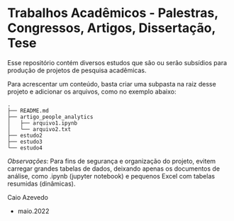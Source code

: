 # Trabalhos Acadêmicos - Palestras, Congressos, Artigos, Dissertação, Tese

Esse repositório contém diversos estudos que são ou serão subsídios para produção de projetos de pesquisa acadêmicas.

Para acrescentar um conteúdo, basta criar uma subpasta na raiz desse projeto e adicionar os arquivos,
como no exemplo abaixo:

```
.
├── README.md
├── artigo_people_analytics
│   ├── arquivo1.ipynb
│   └── arquivo2.txt
├── estudo2
├── estudo3
└── estudo4
```

*Observações*: Para fins de segurança e organização do projeto, evitem carregar
grandes tabelas de dados, deixando apenas os documentos de análise, como .ipynb (jupyter notebook) 
e pequenos Excel com tabelas resumidas (dinâmicas).

Caio Azevedo
 - maio.2022